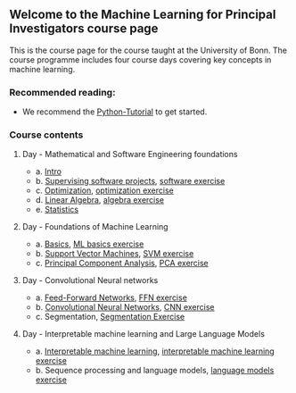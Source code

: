 ## Welcome to the Machine Learning for Principal Investigators course page

This is the course page for the course taught at the University of Bonn.
The course programme includes four course days covering key concepts in machine learning.

### Recommended reading:
- We recommend the [Python-Tutorial](https://docs.python.org/3/tutorial/index.html) to get started.


### Course contents

1. Day - Mathematical and Software Engineering foundations
    - a. [Intro](https://github.com/Machine-Learning-for-PIs/01a_slides_intro/blob/main/build/presentation.pdf)
    - b. [Supervising software projects](https://github.com/Machine-Learning-for-PIs/01b_software_lecture/blob/main/build/presentation.pdf), [software exercise](https://github.com/Machine-Learning-for-PIs/01b_intro_exercise)
    - c. [Optimization](https://github.com/Machine-Learning-for-PIs/01c_slides_optimization/blob/main/presentation.pdf), [optimization exercise](https://github.com/Machine-Learning-for-PIs/01c_exercise_optimization)
    - d. [Linear Algebra](https://github.com/Machine-Learning-for-PIs/01d_lecture_algebra/blob/main/build/presentation.pdf), [algebra exercise](https://github.com/Machine-Learning-for-PIs/01d_exercise_algebra)
    - e. [Statistics](https://github.com/Machine-Learning-for-PIs/01e_lecture_stats/blob/master/build/presentation.pdf)

2. Day - Foundations of Machine Learning
    - a. [Basics](https://github.com/Machine-Learning-for-PIs/02a_lecture_MLbasics/blob/main/build/presentation.pdf), [ML basics exercise](https://github.com/Machine-Learning-for-PIs/02a_exercises_MLbasics)
    - b. [Support Vector Machines](https://github.com/Machine-Learning-for-PIs/02b_lecture_SVM/blob/main/build/presentation.pdf), [SVM exercise](https://github.com/Machine-Learning-for-PIs/02b_exercises_SVM)
    - c. [Principal Component Analysis](https://github.com/Machine-Learning-for-PIs/02c_lecture_PCA/blob/main/build/presentation.pdf), [PCA exercise](https://github.com/Machine-Learning-for-PIs/02c_exercises_PCA)

4. Day - Convolutional Neural networks
   - a. [Feed-Forward Networks](https://github.com/Machine-Learning-for-PIs/03a_lecture_neural-networks/blob/main/build/presentation.pdf), [FFN exercise](https://github.com/Machine-Learning-for-PIs/03a_exercises_neural_networks)
   - b. [Convolutional Neural Networks](https://github.com/Machine-Learning-for-PIs/03b_lecture_cnn/blob/main/build/presentation.pdf), [CNN exercise](https://github.com/Machine-Learning-for-PIs/03b_exercise_cnn)
   - c. Segmentation, [Segmentation Exercise](https://github.com/Machine-Learning-for-PIs/03c_exercise_segmentation)

6. Day - Interpretable machine learning and Large Language Models
   - a. [Interpretable machine learning](https://github.com/Machine-Learning-for-PIs/4a_interpretable_ml_lecture/blob/main/build/presentation.pdf), [interpretable machine learning exercise](https://github.com/Machine-Learning-for-PIs/4a_interpretable_ml_exercise)
   - b. Sequence processing and language models, [language models exercise](https://github.com/Machine-Learning-for-PIs/4b_language_models_exercise)
 
